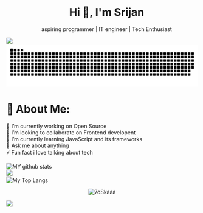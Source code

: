
<div id="user-content-toc">
<ul align="center">
<summary><h1 style="display: inline-block">Hi 👋, I'm Srijan</h1> <br>aspiring programmer | IT engineer | Tech Enthusiast</summary>
</ul>
</div>

<img src="https://user-images.githubusercontent.com/73097560/115834477-dbab4500-a447-11eb-908a-139a6edaec5c.gif">


<div align="center">
<img  src="https://github.com/1999AZZAR/1999AZZAR/blob/main/resources/img/grid-snake.svg"
alt="snake" /></a>
</div>

# 💫 About Me:
🔭 I’m currently working on Open Source<br>👯 I’m looking to collaborate on Frontend developent<br>🌱 I’m currently learning JavaScript and its frameworks<br>💬 Ask me about anything<br>⚡ Fun fact i love talking about tech

![MY github stats](https://github-readme-stats.vercel.app/api?username=srijan-lamichhane&show_icons=true&theme=tokyonight)<br>
![](https://github-readme-streak-stats.herokuapp.com/?user=dashing-dev&theme=tokyonight&hide_border=false)<br/>
![My Top Langs](https://github-readme-stats.vercel.app/api/top-langs/?username=srijan-lamichhane&theme=tokyonight&layout=compact)


<!--profile visit count-->
<div align="center">
<img src="https://komarev.com/ghpvc/?username=srijan-lamichhane&label=Profile%20views&color=0047AB&style=plastic?" alt="7oSkaaa" height=25px, width=160px/>    
</div>

<a href="https://www.youtube.com/watch?v=dQw4w9WgXcQ"><img src="https://user-images.githubusercontent.com/73097560/115834477-dbab4500-a447-11eb-908a-139a6edaec5c.gif"></a>


